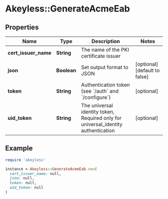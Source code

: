# Akeyless::GenerateAcmeEab

## Properties

| Name | Type | Description | Notes |
| ---- | ---- | ----------- | ----- |
| **cert_issuer_name** | **String** | The name of the PKI certificate issuer |  |
| **json** | **Boolean** | Set output format to JSON | [optional][default to false] |
| **token** | **String** | Authentication token (see &#x60;/auth&#x60; and &#x60;/configure&#x60;) | [optional] |
| **uid_token** | **String** | The universal identity token, Required only for universal_identity authentication | [optional] |

## Example

```ruby
require 'akeyless'

instance = Akeyless::GenerateAcmeEab.new(
  cert_issuer_name: null,
  json: null,
  token: null,
  uid_token: null
)
```

